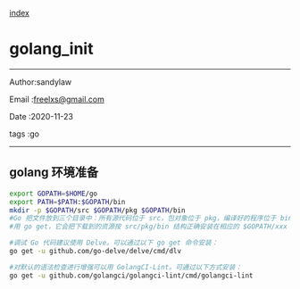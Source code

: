
[index](./index.md)

# golang_init 

---

Author:sandylaw 

Email :freelxs@gmail.com

Date  :2020-11-23

tags  :go 

---

## golang 环境准备
```bash
export GOPATH=$HOME/go
export PATH=$PATH:$GOPATH/bin
mkdir -p $GOPATH/src $GOPATH/pkg $GOPATH/bin
#Go 把文件放到三个目录中：所有源代码位于 src，包对象位于 pkg，编译好的程序位于 bin。
#用 go get，它会把下载到的资源按 src/pkg/bin 结构正确安装在相应的 $GOPATH/xxx 目录中。

#调试 Go 代码建议使用 Delve。可以通过以下 go get 命令安装：
go get -u github.com/go-delve/delve/cmd/dlv

#对默认的语法检查进行增强可以用 GolangCI-Lint。可通过以下方式安装：
go get -u github.com/golangci/golangci-lint/cmd/golangci-lint
```

